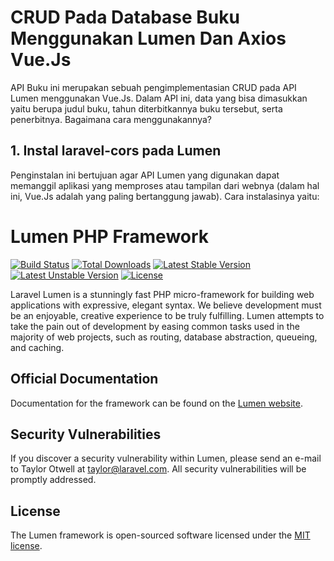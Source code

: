 # CRUD Pada Database Buku Menggunakan Lumen Dan Axios Vue.Js

API Buku ini merupakan sebuah pengimplementasian CRUD pada API Lumen menggunakan Vue.Js. Dalam API ini, data yang bisa dimasukkan yaitu berupa judul buku, tahun diterbitkannya buku tersebut, serta penerbitnya. Bagaimana cara menggunakannya?

## 1. Instal laravel-cors pada Lumen

Penginstalan ini bertujuan agar API Lumen yang digunakan dapat memanggil aplikasi yang memproses atau tampilan dari webnya (dalam hal ini, Vue.Js adalah yang paling bertanggung jawab). Cara instalasinya yaitu:

# Lumen PHP Framework

[![Build Status](https://travis-ci.org/laravel/lumen-framework.svg)](https://travis-ci.org/laravel/lumen-framework)
[![Total Downloads](https://poser.pugx.org/laravel/lumen-framework/d/total.svg)](https://packagist.org/packages/laravel/lumen-framework)
[![Latest Stable Version](https://poser.pugx.org/laravel/lumen-framework/v/stable.svg)](https://packagist.org/packages/laravel/lumen-framework)
[![Latest Unstable Version](https://poser.pugx.org/laravel/lumen-framework/v/unstable.svg)](https://packagist.org/packages/laravel/lumen-framework)
[![License](https://poser.pugx.org/laravel/lumen-framework/license.svg)](https://packagist.org/packages/laravel/lumen-framework)

Laravel Lumen is a stunningly fast PHP micro-framework for building web applications with expressive, elegant syntax. We believe development must be an enjoyable, creative experience to be truly fulfilling. Lumen attempts to take the pain out of development by easing common tasks used in the majority of web projects, such as routing, database abstraction, queueing, and caching.

## Official Documentation

Documentation for the framework can be found on the [Lumen website](https://lumen.laravel.com/docs).

## Security Vulnerabilities

If you discover a security vulnerability within Lumen, please send an e-mail to Taylor Otwell at taylor@laravel.com. All security vulnerabilities will be promptly addressed.

## License

The Lumen framework is open-sourced software licensed under the [MIT license](https://opensource.org/licenses/MIT).
